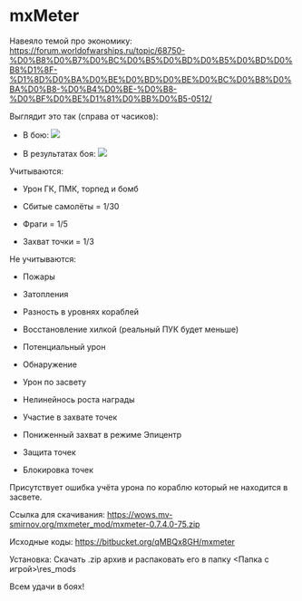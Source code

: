 # mxMeter #

Навеяло темой про экономику: https://forum.worldofwarships.ru/topic/68750-%D0%B8%D0%B7%D0%BC%D0%B5%D0%BD%D0%B5%D0%BD%D0%B8%D1%8F-%D1%8D%D0%BA%D0%BE%D0%BD%D0%BE%D0%BC%D0%B8%D0%BA%D0%B8-%D0%B4%D0%BE-%D0%B8-%D0%BF%D0%BE%D1%81%D0%BB%D0%B5-0512/

Выглядит это так (справа от часиков):

- В бою: ![](https://wows.mv-smirnov.org/ru/mxmeter/images/001.jpg)

- В результатах боя: ![](https://wows.mv-smirnov.org/ru/mxmeter/images/002.jpg)


Учитываются:

- Урон ГК, ПМК, торпед и бомб

- Сбитые самолёты = 1/30

- Фраги = 1/5

- Захват точки = 1/3

Не учитываются:

- Пожары

- Затопления

- Разность в уровнях кораблей

- Восстановление хилкой (реальный ПУК будет меньше)

- Потенциальный урон

- Обнаружение

- Урон по засвету

- Нелинейнось роста награды

- Участие в захвате точек

- Пониженный захват в режиме Эпицентр

- Защита точек

- Блокировка точек

Присутствует ошибка учёта урона по кораблю который не находится в засвете.

Ссылка для скачивания: https://wows.mv-smirnov.org/mxmeter_mod/mxmeter-0.7.4.0-75.zip

Исходные коды: https://bitbucket.org/qMBQx8GH/mxmeter

Установка:
Скачать .zip архив и распаковать его в папку <Папка с игрой>\res_mods

Всем удачи в боях!
